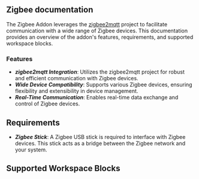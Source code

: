 ## Zigbee documentation

The Zigbee Addon leverages the [zigbee2mqtt](https://github.com/Koenkk/zigbee2mqtt) project to facilitate communication
with a wide range of Zigbee devices.
This documentation provides an overview of the addon's features, requirements, and supported workspace blocks.

### Features

+ ***zigbee2mqtt Integration***: Utilizes the zigbee2mqtt project for robust and efficient communication with Zigbee
  devices.
+ ***Wide Device Compatibility***: Supports various Zigbee devices, ensuring flexibility and extensibility in device
  management.
+ ***Real-Time Communication***: Enables real-time data exchange and control of Zigbee devices.

## Requirements

+ ***Zigbee Stick***: A Zigbee USB stick is required to interface with Zigbee devices. This stick acts as a bridge
  between the Zigbee network and your system.

## Supported Workspace Blocks
